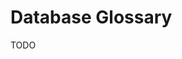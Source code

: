 # Database Glossary

TODO

<!--
https://taxid.pro
-->

<!--
BR -> US

CPF -> SSN (Tax ID)
CNPJ -> EIN (Tax ID)

BR -> PT

CPF -> NIF (Tax ID)
CNPJ -> NIPC (Tax ID)

BR -> ES

CPF -> NIF (Tax ID)
CNPJ -> NIF (Tax ID)

BR -> FR

CPF -> NIF (Tax ID)
CNPJ -> SIREN (Tax ID)

BR -> PL

CPF -> NIP (Tax ID)
CNPJ -> NIP (Tax ID)
-->

<!--
Organization

registrationNumber: string
registeredName: string
companyType: string
-->

<!--
Company Types

Limited Liability Company (LLC)
For-Profit Corporation (Inc)
Sole Proprietorship
Non-profit
General Partnership
Limited Partnership (LP)
Limited Liability Partnership (LLP)
Trust
Other
-->

<!--
Address

// Address Line 1
// Address Line 2

zipCode: string
street: string
number: string
complement: string
neighborhood: string
city: string
state: string
country: string
-->
